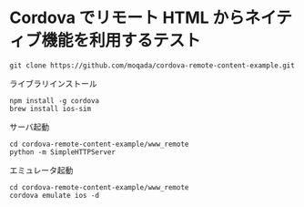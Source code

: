 # Cordova でリモート HTML からネイティブ機能を利用するテスト

```
git clone https://github.com/moqada/cordova-remote-content-example.git
```

ライブラリインストール

```
npm install -g cordova
brew install ios-sim
```

サーバ起動

```
cd cordova-remote-content-example/www_remote
python -m SimpleHTTPServer
```

エミュレータ起動

```
cd cordova-remote-content-example/www_remote
cordova emulate ios -d
```
